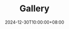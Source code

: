 ---
title: 'Gallery'
date: "2024-12-30T10:00:00+08:00"
type: landing

design:
  spacing: '5rem'

# Page sections
sections:
  - block: markdown
    content:
      title: 2025
      text: |-
        **5月21日**

        记录一下第一次百公里骑行。
        ![cycling_record](/media/gallery/2025/cycling_record.jpg)


  - block: markdown
    content:
      title: 2024
      text: |-
        **5月21日**
        
        逛逛新国立，吸收一下灵气。
        ![science](/media/gallery/2024/science.jpg)

        **2月17日**

        厦门银海路落日。
        ![sunset](/media/gallery/2024/sunset.JPG)

  - block: markdown
    content:
      title: 2023
      text: |-
        **12月16日**

        会发光的吧，老铁。
        ![Bro](/media/gallery/2023/gold_and_iron.JPG)
        ![hongyadong](/media/gallery/2023/hongyadong.JPG)
        
        **12月1日**
        
        两只喵。
        ![bobby](/media/gallery/2023/bobby.JPG)
        ![sis](/media/gallery/2023/sis.JPG)

  - block: markdown
    content:
      title: 2022
      text: |-
        **10月21日**

        两眼发昏。
        ![testing_topo](/media/gallery/2022/testing_topo.JPG)
        
        **6月25日**
        
        毕业咯 🎓 。
        ![master_graduation](/media/gallery/2022/graduation.JPG)
        完成了我小时候的一个梦想！ 
        ![child_graduation](/media/gallery/2022/child_graduation.JPG)

---